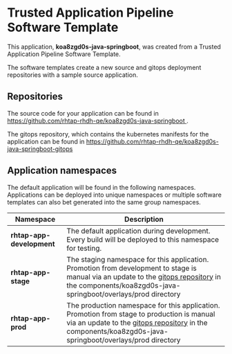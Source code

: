 # Trusted Application Pipeline Software Template

This application, **koa8zgd0s-java-springboot**, was created from a Trusted Application Pipeline Software Template.

The software templates create a new source and gitops deployment repositories with a sample source application. 

## Repositories

The source code for your application can be found in [https://github.com/rhtap-rhdh-qe/koa8zgd0s-java-springboot ](https://github.com/rhtap-rhdh-qe/koa8zgd0s-java-springboot ).
 
The gitops repository, which contains the kubernetes manifests for the application can be found in 
[https://github.com/rhtap-rhdh-qe/koa8zgd0s-java-springboot-gitops ](https://github.com/rhtap-rhdh-qe/koa8zgd0s-java-springboot-gitops ) 

## Application namespaces 

The default application will be found in the following namespaces. Applications can be deployed into unique namespaces or multiple software templates can also bet generated into the same group namespaces.  

|  Namespace   |  Description   |  
| -------- | -------- |   
| **rhtap-app-development** | The default application during development. Every build will be deployed to this namespace for testing. | 
| **rhtap-app-stage** | The staging namespace for this application. Promotion from development to stage is manual via an update to the [gitops repository](https://github.com/rhtap-rhdh-qe/koa8zgd0s-java-springboot-gitops ) in the components/koa8zgd0s-java-springboot/overlays/prod directory |  
| **rhtap-app-prod** | The production namespace for this application. Promotion from stage to production is manual via an update to the [gitops repository](https://github.com/rhtap-rhdh-qe/koa8zgd0s-java-springboot-gitops ) in the components/koa8zgd0s-java-springboot/overlays/prod directory | 